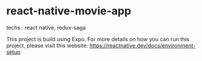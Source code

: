 # react-native-movie-app
techs : react native, redux-saga

This project is build using Expo. For more details on how you can run this project, please visit this website: https://reactnative.dev/docs/environment-setup
